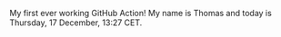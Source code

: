 My first ever working GitHub Action!
My name is Thomas and today is Thursday, 17 December, 13:27 CET. 
